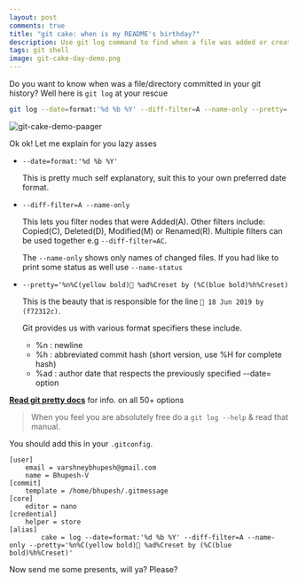 ```yaml
---
layout: post
comments: true
title: "git cake: when is my README's birthday?"
description: Use git log command to find when a file was added or created in your git repository
tags: git shell 
image: git-cake-day-demo.png
---
```


Do you want to know when was a file/directory committed in your git history?
Well here is `git log` at your rescue

```bash
git log --date=format:'%d %b %Y' --diff-filter=A --name-only --pretty='%n%C(yellow bold)🎂️ %ad%Creset by (%C(blue bold)%h%Creset)'

```

![git-cake-demo-paager](https://user-images.githubusercontent.com/34342551/103223519-6b366080-494c-11eb-9d54-acebd0179ffb.png)


Ok ok! Let me explain for you lazy asses

- `--date=format:'%d %b %Y'`

  This is pretty much self explanatory, suit this to your own preferred date format.

- `--diff-filter=A --name-only`

  This lets you filter nodes that were Added(A). Other filters include: Copied(C), Deleted(D), Modified(M) or Renamed(R).
  Multiple filters can be used together e.g `--diff-filter=AC`.

  The `--name-only` shows only names of changed files. If you had like to print some status as well use `--name-status`

- `--pretty='%n%C(yellow bold)🎂️ %ad%Creset by (%C(blue bold)%h%Creset)`

  This is the beauty that is responsible for the line `🎂️ 18 Jun 2019 by (f72312c)`.

  Git provides us with various format specifiers these include.
  - %n  : newline
  - %h  : abbreviated commit hash (short version, use %H for complete hash)
  - %ad : author date that respects the previously specified --date= option

[**Read git pretty docs**](https://git-scm.com/docs/git-log#_pretty_formats) for info. on all 50+ options

> When you feel you are absolutely free do a `git log --help` & read that manual.


You should add this in your `.gitconfig`.

```
[user]
	email = varshneybhupesh@gmail.com
	name = Bhupesh-V
[commit]
	template = /home/bhupesh/.gitmessage
[core]
	editor = nano
[credential]
	helper = store
[alias]
        cake = log --date=format:'%d %b %Y' --diff-filter=A --name-only --pretty='%n%C(yellow bold)🎂️ %ad%Creset by (%C(blue bold)%h%Creset)'
``` 


Now send me some presents, will ya?
Please?
